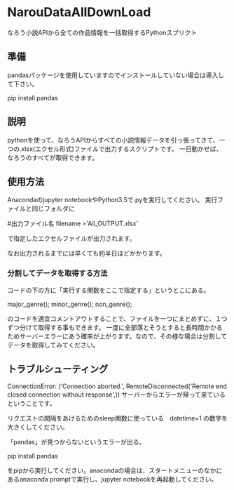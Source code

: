 # NarouDataAllDownLoad
なろう小説APIから全ての作品情報を一括取得するPythonスプリクト


## 準備
pandasパッケージを使用していますのでインストールしていない場合は導入して下さい。

pip install pandas

## 説明
pythonを使って、なろうAPIからすべての小説情報データを引っ張ってきて、一つの.xlsx(エクセル形式)ファイルで出力するスクリプトです。
一日動かせば、なろうのすべてが取得できます。

## 使用方法
Anacondaのjupyter notebookやPython3.5で.pyを実行してください。
実行ファイルと同じフォルダに

#出力ファイル名
filename ='All_OUTPUT.xlsx'

で指定したエクセルファイルが出力されます。

なお出力されるまでには早くても約半日ほどかかります。

### 分割してデータを取得する方法
コードの下の方に「実行する関数をここで指定する」というとこにある。

major_genre();
minor_genre();
non_genre();

のコードを適宜コメントアウトすることで、ファイルを一つにまとめずに、１つずつ分けて取得する事もできます。
一度に全部落とそうとすると長時間かかるためサーバーエラーにあう確率が上がります。なので、その様な場合は分割してデータを取得してみてください。

## トラブルシューティング
ConnectionError: ('Connection aborted.', RemoteDisconnected('Remote end closed connection without response',))
サーバーからエラーが帰って来ているということです。

リクエストの間隔をあけるためのsleep関数に使っている　datetime=1 の数字を大きくしてください。

「pandas」が見つからないというエラーが出る。

pip install pandas

をpipから実行してください。anacondaの場合は、スタートメニューのなかにあるanaconda promptで実行し、jupyter notebookを再起動してください。
